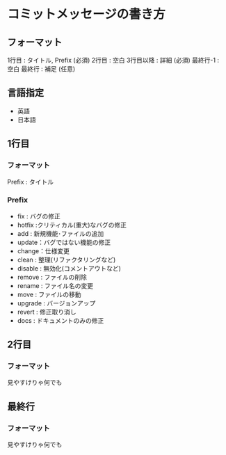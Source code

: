 # コミットメッセージの書き方

## フォーマット
1行目 : タイトル, Prefix (必須)
2行目 : 空白
3行目以降 : 詳細 (必須)
最終行-1 : 空白
最終行 : 補足 (任意)


## 言語指定
- 英語
- 日本語

## 1行目
### フォーマット
Prefix : タイトル

### Prefix
- fix : バグの修正
- hotfix :クリティカル(重大)なバグの修正
- add : 新規機能･ファイルの追加
- update：バグではない機能の修正
- change：仕様変更
- clean : 整理(リファクタリングなど)
- disable : 無効化(コメントアウトなど)
- remove : ファイルの削除
- rename : ファイル名の変更
- move : ファイルの移動
- upgrade : バージョンアップ
- revert : 修正取り消し
- docs : ドキュメントのみの修正

## 2行目

### フォーマット
見やすけりゃ何でも

## 最終行

### フォーマット
見やすけりゃ何でも
